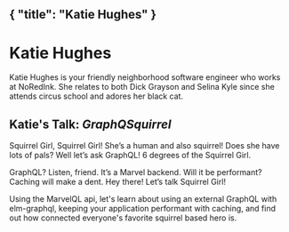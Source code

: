 {
    "title": "Katie Hughes"
}
---

# Katie Hughes

Katie Hughes is your friendly neighborhood software engineer who works at NoRedInk. She relates to both Dick Grayson and Selina Kyle since she attends circus school and adores her black cat.

## Katie's Talk: *GraphQSquirrel*

Squirrel Girl, Squirrel Girl! She’s a human and also squirrel! Does she have lots of pals? Well let’s ask GraphQL! 6 degrees of the Squirrel Girl.

GraphQL? Listen, friend. It’s a Marvel backend. Will it be performant? Caching will make a dent. Hey there! Let’s talk Squirrel Girl!

Using the MarvelQL api, let's learn about using an external GraphQL with elm-graphql, keeping your application performant with caching, and find out how connected everyone's favorite squirrel based hero is.
